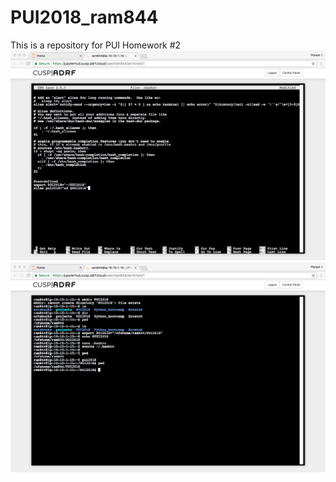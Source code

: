 # PUI2018_ram844
This is a repository for PUI Homework #2
![Alt text](/MacWhinneyScreenShot1.jpeg)
![Alt text](/MacWhinneyScreenShot2.jpeg)
